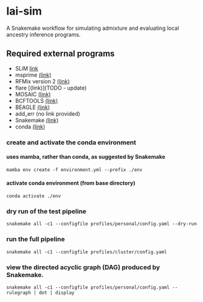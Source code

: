 # lai-sim
A Snakemake workflow for simulating admixture and evaluating local ancestry inference programs.

## Required external programs
* SLiM [link](https://messerlab.org/slim/)
* msprime [(link)](https://tskit.dev/msprime/docs/stable/intro.html)
* RFMix version 2 [(link)](https://github.com/slowkoni/rfmix)
* flare [(link)](TODO - update)
* MOSAIC [(link)](https://maths.ucd.ie/~mst/MOSAIC/)
* BCFTOOLS [(link)](http://samtools.github.io/bcftools/howtos/index.html)
* BEAGLE [(link)](http://faculty.washington.edu/browning/beagle/beagle.html)
* add_err (no link provided)
* Snakemake [(link)](https://snakemake.readthedocs.io/en/stable/)
* conda [(link)](https://docs.conda.io/en/latest/)

### create and activate the conda environment
#### uses mamba, rather than conda, as suggested by Snakemake
`mamba env create -f environment.yml --prefix ./env`
#### activate conda environment (from base directory)
`conda activate ./env`

### dry run of the test pipeline
`snakemake all -c1 --configfile profiles/personal/config.yaml --dry-run`

### run the full pipeline
`snakemake all -c1 --configfile profiles/cluster/config.yaml`

### view the directed acyclic graph (DAG) produced by Snakemake.
`snakemake all -c1 --configfile profiles/personal/config.yaml --rulegraph | dot | display`
